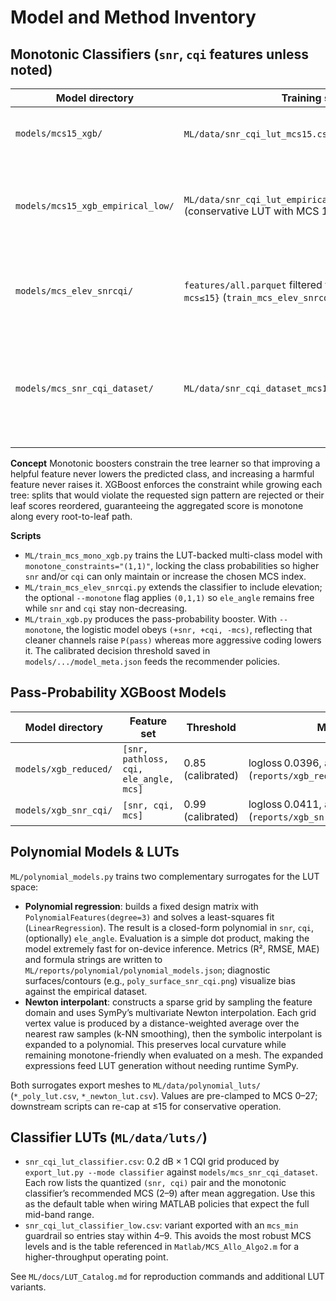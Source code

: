 # Model and Method Inventory

## Monotonic Classifiers (`snr`, `cqi` features unless noted)
| Model directory | Training source | Notes | Key metrics |
| --- | --- | --- | --- |
| `models/mcs15_xgb/` | `ML/data/snr_cqi_lut_mcs15.csv` (clipped empirical LUT) | Baseline monotonic booster for MCS≤15. | acc 0.897, MAE 0.233, top-2 0.984 (`reports/mcs15_xgb/metrics.json`). |
| `models/mcs15_xgb_empirical_low/` | `ML/data/snr_cqi_lut_empirical_thresh095_low_mcs15.csv` (conservative LUT with MCS 1–11) | Captures low-index policy; feeds classifier LUTs when safety is priority. | acc 0.873, MAE 0.224, top-2 0.968. |
| `models/mcs_elev_snrcqi/` | `features/all.parquet` filtered to `{ele_angle, snr, cqi, mcs≤15}` (`train_mcs_elev_snrcqi.py`) | Adds elevation angle; monotonic on snr & cqi only. | acc 0.676, MAE 0.364, top-2 0.923. |
| `models/mcs_snr_cqi_dataset/` | `ML/data/snr_cqi_dataset_mcs15.csv` | Directly trained on raw observations (no LUT smoothing); used for the classifier LUT below. | acc 0.631, MAE 0.412, top-2 0.915. |

**Concept** Monotonic boosters constrain the tree learner so that improving a helpful feature never lowers the predicted class, and increasing a harmful feature never raises it. XGBoost enforces the constraint while growing each tree: splits that would violate the requested sign pattern are rejected or their leaf scores reordered, guaranteeing the aggregated score is monotone along every root-to-leaf path.

**Scripts**
- `ML/train_mcs_mono_xgb.py` trains the LUT-backed multi-class model with `monotone_constraints="(1,1)"`, locking the class probabilities so higher `snr` and/or `cqi` can only maintain or increase the chosen MCS index.
- `ML/train_mcs_elev_snrcqi.py` extends the classifier to include elevation; the optional `--monotone` flag applies `(0,1,1)` so `ele_angle` remains free while `snr` and `cqi` stay non-decreasing.
- `ML/train_xgb.py` produces the pass-probability booster. With `--monotone`, the logistic model obeys `(+snr, +cqi, -mcs)`, reflecting that cleaner channels raise `P(pass)` whereas more aggressive coding lowers it. The calibrated decision threshold saved in `models/.../model_meta.json` feeds the recommender policies.

## Pass-Probability XGBoost Models
| Model directory | Feature set | Threshold | Metrics |
| --- | --- | --- | --- |
| `models/xgb_reduced/` | `[snr, pathloss, cqi, ele_angle, mcs]` | 0.85 (calibrated) | logloss 0.0396, acc 0.993 (`reports/xgb_reduced/metrics.json`). |
| `models/xgb_snr_cqi/` | `[snr, cqi, mcs]` | 0.99 (calibrated) | logloss 0.0411, acc 0.993 (`reports/xgb_snr_cqi/metrics.json`). |


## Polynomial Models & LUTs
`ML/polynomial_models.py` trains two complementary surrogates for the LUT space:

- **Polynomial regression**: builds a fixed design matrix with `PolynomialFeatures(degree=3)` and solves a least-squares fit (`LinearRegression`). The result is a closed-form polynomial in `snr`, `cqi`, (optionally) `ele_angle`. Evaluation is a simple dot product, making the model extremely fast for on-device inference. Metrics (R², RMSE, MAE) and formula strings are written to `ML/reports/polynomial/polynomial_models.json`; diagnostic surfaces/contours (e.g., `poly_surface_snr_cqi.png`) visualize bias against the empirical dataset.
- **Newton interpolant**: constructs a sparse grid by sampling the feature domain and uses SymPy’s multivariate Newton interpolation. Each grid vertex value is produced by a distance-weighted average over the nearest raw samples (k-NN smoothing), then the symbolic interpolant is expanded to a polynomial. This preserves local curvature while remaining monotone-friendly when evaluated on a mesh. The expanded expressions feed LUT generation without needing runtime SymPy.

Both surrogates export meshes to `ML/data/polynomial_luts/` (`*_poly_lut.csv`, `*_newton_lut.csv`). Values are pre-clamped to MCS 0–27; downstream scripts can re-cap at ≤15 for conservative operation.

## Classifier LUTs (`ML/data/luts/`)
- `snr_cqi_lut_classifier.csv`: 0.2 dB × 1 CQI grid produced by `export_lut.py --mode classifier` against `models/mcs_snr_cqi_dataset`. Each row lists the quantized `(snr, cqi)` pair and the monotonic classifier’s recommended MCS (2–9) after mean aggregation. Use this as the default table when wiring MATLAB policies that expect the full mid-band range.
- `snr_cqi_lut_classifier_low.csv`: variant exported with an `mcs_min` guardrail so entries stay within 4–9. This avoids the most robust MCS levels and is the table referenced in `Matlab/MCS_Allo_Algo2.m` for a higher-throughput operating point.

See `ML/docs/LUT_Catalog.md` for reproduction commands and additional LUT variants.
